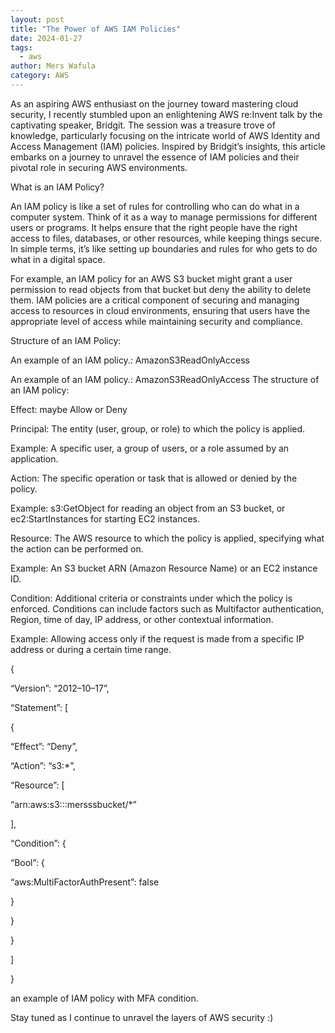 ```yaml
---
layout: post
title: "The Power of AWS IAM Policies"
date: 2024-01-27
tags:
  - aws
author: Mers Wafula
category: AWS
---
```

As an aspiring AWS enthusiast on the journey toward mastering cloud security, I recently stumbled upon an enlightening AWS re:Invent talk by the captivating speaker, Bridgit. The session was a treasure trove of knowledge, particularly focusing on the intricate world of AWS Identity and Access Management (IAM) policies. Inspired by Bridgit’s insights, this article embarks on a journey to unravel the essence of IAM policies and their pivotal role in securing AWS environments.

What is an IAM Policy?

An IAM policy is like a set of rules for controlling who can do what in a computer system. Think of it as a way to manage permissions for different users or programs. It helps ensure that the right people have the right access to files, databases, or other resources, while keeping things secure. In simple terms, it’s like setting up boundaries and rules for who gets to do what in a digital space.

For example, an IAM policy for an AWS S3 bucket might grant a user permission to read objects from that bucket but deny the ability to delete them. IAM policies are a critical component of securing and managing access to resources in cloud environments, ensuring that users have the appropriate level of access while maintaining security and compliance.

Structure of an IAM Policy:

An example of an IAM policy.: AmazonS3ReadOnlyAccess


An example of an IAM policy.: AmazonS3ReadOnlyAccess
The structure of an IAM policy:

Effect: maybe Allow or Deny

Principal: The entity (user, group, or role) to which the policy is applied.

Example: A specific user, a group of users, or a role assumed by an application.

Action: The specific operation or task that is allowed or denied by the policy.

Example: s3:GetObject for reading an object from an S3 bucket, or ec2:StartInstances for starting EC2 instances.

Resource: The AWS resource to which the policy is applied, specifying what the action can be performed on.

Example: An S3 bucket ARN (Amazon Resource Name) or an EC2 instance ID.

Condition: Additional criteria or constraints under which the policy is enforced. Conditions can include factors such as Multifactor authentication, Region, time of day, IP address, or other contextual information.

Example: Allowing access only if the request is made from a specific IP address or during a certain time range.

{

“Version”: “2012–10–17”,

“Statement”: [

{

“Effect”: “Deny”,

“Action”: “s3:*”,

“Resource”: [

“arn:aws:s3:::mersssbucket/*”

],

“Condition”: {

“Bool”: {

“aws:MultiFactorAuthPresent”: false

}

}

}

]

}

an example of IAM policy with MFA condition.

Stay tuned as I continue to unravel the layers of AWS security :)

